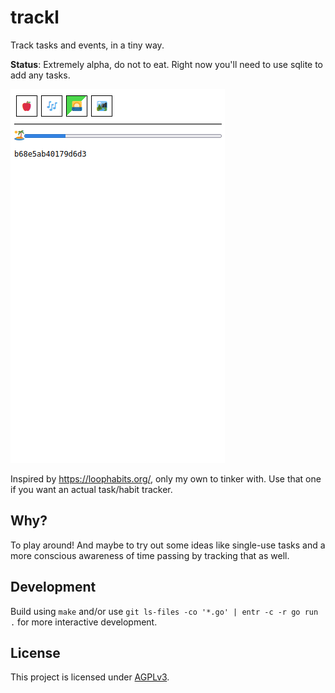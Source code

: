 # trackl

Track tasks and events, in a tiny way.

**Status**: Extremely alpha, do not to eat.  Right now you'll need to use sqlite to add any tasks.

![screenshot of trackl in a very early state](./screenshot.png)

Inspired by https://loophabits.org/, only my own to tinker with.  Use that one if you want an actual task/habit tracker.

## Why?

To play around!  And maybe to try out some ideas like single-use tasks and a more conscious awareness of time passing by tracking that as well.

## Development

Build using `make` and/or use `git ls-files -co '*.go' | entr -c -r go run .` for more interactive development.

## License

This project is licensed under [AGPLv3](./LICENSE).
